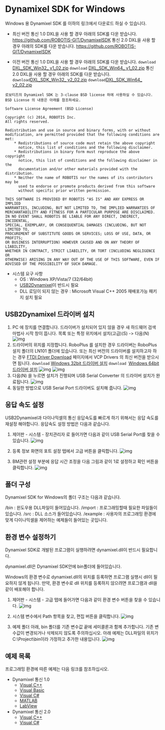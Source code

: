 # Dynamixel SDK for Windows

Windows 용 Dynamixel SDK 를 이하의 링크에서 다운로드 하실 수 있습니다.

- 최신 버전
 통신 1.0 DXL을 사용 할 경우 아래의 SDK를 다운 받습니다.
 <https://github.com/ROBOTIS-GIT/DynamixelSDK>
 통신 2.0 DXL을 사용 할 경우 아래의 SDK를 다운 받습니다.
 <https://github.com/ROBOTIS-GIT/DynamixelSDK>

- 이전 버전
  통신 1.0 DXL을 사용 할 경우 아래의 SDK를 다운 받습니다.
  `download` [DXL_SDK_Win32_ v1_02.zip](http://support.robotis.com/ko/baggage_files/dynamixel_sdk/dxl_sdk_win32_v1_02.zip)
  `download` [DXL_SDK_Win64_ v1_02.zip](http://support.robotis.com/ko/baggage_files/dynamixel_sdk/dxl_sdk_win64_v1_02.zip)
  통신 2.0 DXL을 사용 할 경우 아래의 SDK를 다운 받습니다.
  `download`[DXL_SDK_Win32_ v2_02.zip](http://support.robotis.com/ko/baggage_files/dynamixel_sdk/dxl_sdk_win32_v2_02.zip)
  `download`[DXL_SDK_Win64_ v2_02.zip](http://support.robotis.com/ko/baggage_files/dynamixel_sdk/dxl_sdk_win64_v2_02.zip)

```
로보티즈의 Dynamixel SDK 는 3-clause BSD license 하에 사용하실 수 있습니다.
BSD License 의 내용은 아래를 참조하세요.

Software License Agreement (BSD License)

Copyright (c) 2014, ROBOTIS Inc.
All rights reserved.

Redistribution and use in source and binary forms, with or without
modification, are permitted provided that the following conditions are met:
    * Redistributions of source code must retain the above copyright
      notice, this list of conditions and the following disclaimer.
    * Redistributions in binary form must reproduce the above copyright
      notice, this list of conditions and the following disclaimer in the
      documentation and/or other materials provided with the distribution.
    * Neither the name of ROBOTIS nor the names of its contributors may be
      used to endorse or promote products derived from this software
      without specific prior written permission.

THIS SOFTWARE IS PROVIDED BY ROBOTIS "AS IS" AND ANY EXPRESS OR IMPLIED
WARRANTIES, INCLUDING, BUT NOT LIMITED TO, THE IMPLIED WARRANTIES OF
MERCHANTABILITY AND FITNESS FOR A PARTICULAR PURPOSE ARE DISCLAIMED.
IN NO EVENT SHALL ROBOTIS BE LIABLE FOR ANY DIRECT, INDIRECT, INCIDENTAL,
SPECIAL, EXEMPLARY, OR CONSEQUENTIAL DAMAGES (INCLUDING, BUT NOT LIMITED TO,
PROCUREMENT OF SUBSTITUTE GOODS OR SERVICES; LOSS OF USE, DATA, OR PROFITS;
OR BUSINESS INTERRUPTION) HOWEVER CAUSED AND ON ANY THEORY OF LIABILITY,
WHETHER IN CONTRACT, STRICT LIABILITY, OR TORT (INCLUDING NEGLIGENCE OR
OTHERWISE) ARISING IN ANY WAY OUT OF THE USE OF THIS SOFTWARE, EVEN IF
ADVISED OF THE POSSIBILITY OF SUCH DAMAGE.
```

- 시스템 요구 사항
   - OS : Windows XP/Vista/7 (32/64bit)
   - [USB2Dynamixel]이 반드시 필요
   - DLL 로딩이 되지 않는 경우 : Microsoft Visual C++ 2005 재배포가능 패키지 설치 필요

## USB2Dynamixel 드라이버 설치

1. PC 에 장치를 연결합니다. 드라이버가 설치되어 있지 않을 경우 새 하드웨어 검색 마법사 시작 창이 뜹니다.
   목록 또는 특정 위치에서 설치(고급)(S) -> 다음(N)
    ![img](/assets/images/sw/sdk/ln101_driverinstall_01.png)
2. 드라이버의 위치를 지정합니다.
   RoboPlus 를 설치한 경우 드라이버는 RoboPlus 설치 폴더의 LN101 폴더에 있습니다.
   또는 최신 버전의 드라이버를 설치하고자 하는 경우 [FTDI Driver Download](http://www.ftdichip.com/Drivers/VCP.htm) 페이지에서 VCP Drivers 의 최신 버전을 받으시면 됩니다.
   `download` [Windows 32bit 드라이버 설치](http://www.ftdichip.com/Drivers/CDM/CDM%202.08.24%20WHQL%20Certified.zip)
   `download `[Windows 64bit 드라이버 설치](http://www.ftdichip.com/Drivers/CDM/CDM%202.08.24%20WHQL%20Certified.zip)
   ![img](/assets/images/sw/sdk/ln101_driverinstall_02.png)
   ![img](/assets/images/sw/sdk/ln101_driverinstall_03.png)
3. 다음(N) 을 누르면 설치가 진행되며 USB Serial Converter 의 드라이버 설치가 완료됩니다.
   ![img](/assets/images/sw/sdk/ln101_driverinstall_06.png)
4. 동일한 방법으로 USB Serial Port 드라이버도 설치해 줍니다.
   ![img](/assets/images/sw/sdk/ln101_driverinstall_05.png)

## 응답 속도 설정

USB2Dynamixel과 다이나믹셀의 통신 응답속도를 빠르게 하기 위해서는 응답 속도를 재설정 해야합니다.
응답속도 설정 방법은 다음과 같습니다.

1. 제어판 - 시스템 - 장치관리자 로 들어가면 다음과 같이 USB Serial Port를 찾을 수 있습니다.
![img](/assets/images/sw/sdk/timesetting1.png)

2. 등록 정보 화면의 포트 설정 탭에서 고급 버튼을 클릭합니다.
![img](/assets/images/sw/sdk/timesetting2.png)

3. BM관련 설정 부분에 응답 시간 조정을 다음 그림과 같이 1로 설정하고 확인 버튼을 클릭합니다.
![img](/assets/images/sw/sdk/timesetting3.png)

## 폴더 구성

Dynamixel SDK for Windows의 폴더 구조는 다음과 같습니다.

/bin      : 윈도우용 DLL파일이 들어있습니다.
/import   : 프로그래밍할때 필요한 파일들이 있습니다.
/src      : DLL 소스가 들어있습니다.
/example  : 사용자의 프로그래밍 환경에 맞게 다이나믹셀을 제어하는 예제들이 들어있는 곳입니다.



## 환경 변수 설정하기

Dynamixel SDK로 개발된 프로그램이 실행하려면 dynamixel.dll이 반드시 필요합니다.

dynamixel.dll은 Dynamixel SDK안에 bin폴더에 들어있습니다.

Windows의 환경 변수로 dynamixel.dll의 위치를 등록하면 프로그램 실행시 dll이 필요하지 않게 됩니다.
만약, 환경 변수로 dll 위치를 등록하지 않으려면 프로그램과 dll을 같이 배포해야 합니다.

1. 제어판 - 시스템 -  고급 탭에 들어가면 다음과 같이 환경 변수 버튼을 찾을 수 있습니다.
![img](/assets/images/sw/sdk/env1.png)

2. 시스템 변수에서 Path 항목을 찾고, 편집 버튼을 클릭합니다.
![img](/assets/images/sw/sdk/env2.png)

3. 예제 폴더 아래, bin 폴더를 기존 변수값 끝에 세미콜론과 함께 추가합니다.
기존 변수값이 변경되거나 삭제되지 않도록  주의하십시오.
아래 예제는 DLL파일의 위치가 C:\Project\bin이라 가정하고 추가한 내용입니다.
![img](/assets/images/sw/sdk/env3.png)


## 예제 목록

프로그래밍 환경에 따른 예제는 다음 링크를 참조하십시오.

- Dynamixel 통신 1.0
  - [Visual C++]
  - [Visual Basic]
  - [Visual C#]
  - [MATLAB]
  - [LabView]
- Dynamixel 통신 2.0
  - [Visual C++]
  - [Visual C#]


[USB2Dynamixel]: ??
[Visual C++]: ??
[Visual Basic]: ??
[Visual C#]: ??
[MATLAB]: ??
[LabView]: ??
[Visual C++]: ??
[Visual C#]: ??
